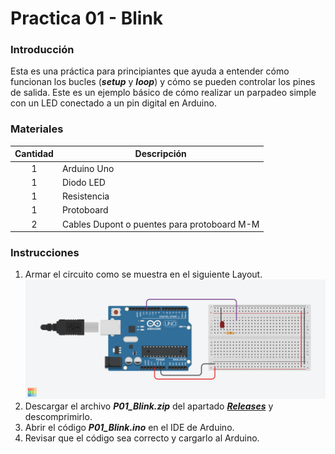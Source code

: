 # Practica 01 - Blink

### Introducción
Esta es una práctica para principiantes que ayuda a entender cómo funcionan los bucles (***setup*** y ***loop***) y cómo se pueden controlar los pines de salida. Este es un ejemplo básico de cómo realizar un parpadeo simple con un LED conectado a un pin digital en Arduino.

### Materiales
| Cantidad | Descripción |
| :---: | --- |
| 1 | Arduino Uno |
| 1 | Diodo LED |
| 1 | Resistencia |
| 1 | Protoboard |
| 2 | Cables Dupont o puentes para protoboard M-M |

### Instrucciones
1. Armar el circuito como se muestra en el siguiente Layout.
![Layout](layout.png)
2. Descargar el archivo ***P01_Blink.zip*** del apartado [***Releases***](https://github.com/ColegioMundodePaz/Robotica/releases) y descomprimirlo.
3. Abrir el código ***P01_Blink.ino*** en el IDE de Arduino.
4. Revisar que el código sea correcto y cargarlo al Arduino. 